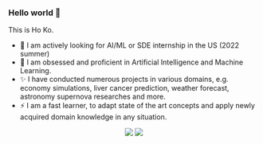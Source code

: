 ### Hello world 👋

This is Ho Ko.
- 👀 I am actively looking for AI/ML or SDE internship in the US (2022 summer)
- 🤖 I am obsessed and proficient in Artificial Intelligence and Machine Learning.
- ✨ I have conducted numerous projects in various domains, e.g. economy simulations, liver cancer prediction, weather forecast, astronomy supernova researches and more.
- ⚡ I am a fast learner, to adapt state of the art concepts and apply newly acquired domain knowledge in any situation.

<p align="center">

<img src="https://github-readme-stats.vercel.app/api/?username=woodyhoko&count_private=true&bg_color=30,e96443,904e95&title_color=fff&text_color=fff&show_icons=true&hide=contribs,issues,prs" />
<img src="https://github-readme-stats.vercel.app/api/top-langs/?username=woodyhoko&layout=compact&langs_count=8&bg_color=30,e96443,904e95&title_color=fff&text_color=fff&hide=Tex,Shell,Cuda,html" />

</p>
